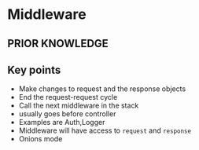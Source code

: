 # Middleware

## PRIOR KNOWLEDGE

## Key points

- Make changes to request and the response objects
- End the request-request cycle
- Call the next middleware in the stack
- usually goes before controller
- Examples are Auth,Logger
- Middleware will have access to `request` and `response`
- Onions mode
